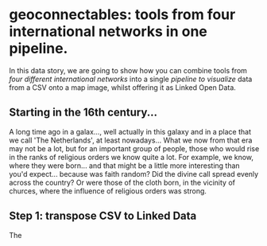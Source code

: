 # geoconnectables: tools from four international networks in one pipeline.

In this data story, we are going to show how you can combine tools from *four different international networks* into a single *pipeline to visualize* data from a CSV onto a map image, whilst offering it as Linked Open Data.

## Starting in the 16th century...
A long time ago in a galax..., well actually in this galaxy and in a place that we call 'The Netherlands', at least nowadays... What we now from that era may not be a lot, but for an important group of people, those who would rise in the ranks of religious orders we know quite a lot. For example, we know, where they were born... and that might be a little more interesting than you'd expect... because was faith random? Did the divine call spread evenly across the country? Or were those of the cloth born, in the vicinity of churces, where the influence of religious orders was strong.

## Step 1: transpose CSV to Linked Data
The 
